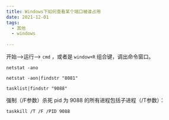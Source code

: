 ```yaml
---
title: Windows下如何查看某个端口被谁占用
date: 2021-12-01
tags:
  - 其他 
  - windows 
 
---
```



开始—->运行—-> `cmd` ，或者是 `window+R` 组合键，调出命令窗口。


```shell
netstat -ano
```


```shell
netstat -aon|findstr "8081"
```


```shell
tasklist|findstr "9088"
```


强制（/F参数）杀死 pid 为 9088 的所有进程包括子进程（/T参数）：

```shell
taskkill /T /F /PID 9088
```


